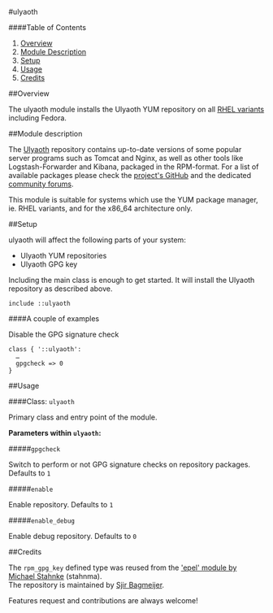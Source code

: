 #ulyaoth

####Table of Contents

1. [Overview](#overview)
2. [Module Description](#module-description)
3. [Setup](#setup)
4. [Usage](#usage)
5. [Credits](#credits)

##Overview

The ulyaoth module installs the Ulyaoth YUM repository on all [RHEL variants](http://en.wikipedia.org/wiki/List_of_Linux_distributions#RHEL-based) including Fedora.

##Module description

The [Ulyaoth](https://community.ulyaoth.net/threads/ulyaoth-repositories.3/) repository contains up-to-date versions of some popular server programs such as Tomcat and Nginx, as well as other tools like Logstash-Forwarder and Kibana, packaged in the RPM-format. For a list of available packages please check the [project's GitHub](https://github.com/sbagmeijer/ulyaoth/tree/master/Repository) and the dedicated [community forums](https://community.ulyaoth.net/forums/repository/).

This module is suitable for systems which use the YUM package manager, ie. RHEL variants, and for the x86_64 architecture only.

##Setup

ulyaoth will affect the following parts of your system:

* Ulyaoth YUM repositories
* Ulyaoth GPG key

Including the main class is enough to get started. It will install the Ulyaoth repository as described above.

```puppet
include ::ulyaoth
```

####A couple of examples

Disable the GPG signature check

```puppet
class { '::ulyaoth':
  …
  gpgcheck => 0
}
```

##Usage

####Class: `ulyaoth`

Primary class and entry point of the module.

**Parameters within `ulyaoth`:**

#####`gpgcheck`

Switch to perform or not GPG signature checks on repository packages. Defaults to `1`

#####`enable`

Enable repository. Defaults to `1`

#####`enable_debug`

Enable debug repository. Defaults to `0`

##Credits

The `rpm_gpg_key` defined type was reused from the ['epel' module by Michael Stahnke](https://forge.puppetlabs.com/stahnma/epel) (stahnma).  
The repository is maintained by [Sjir Bagmeijer](https://github.com/sbagmeijer).

Features request and contributions are always welcome!
